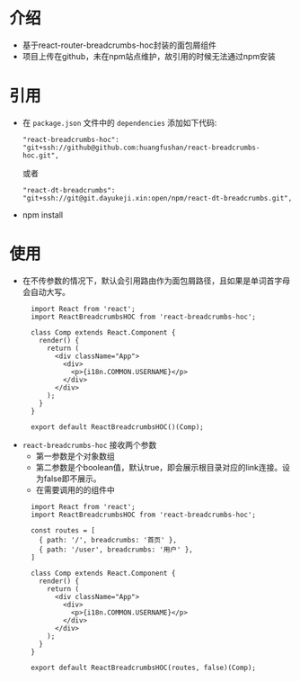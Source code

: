 # 介绍
* 基于react-router-breadcrumbs-hoc封装的面包屑组件
* 项目上传在github，未在npm站点维护，故引用的时候无法通过npm安装

# 引用
* 在 `package.json` 文件中的 `dependencies` 添加如下代码:
  ```
  "react-breadcrumbs-hoc": "git+ssh://github@github.com:huangfushan/react-breadcrumbs-hoc.git",
  ```
  或者
  ```
  "react-dt-breadcrumbs": "git+ssh://git@git.dayukeji.xin:open/npm/react-dt-breadcrumbs.git",
  ```
* npm install

# 使用
* 在不传参数的情况下，默认会引用路由作为面包屑路径，且如果是单词首字母会自动大写。
  ```
    import React from 'react';
    import ReactBreadcrumbsHOC from 'react-breadcrumbs-hoc';
    
    class Comp extends React.Component {
      render() {
        return (
          <div className="App">
            <div>
              <p>{i18n.COMMON.USERNAME}</p>
            </div>
          </div>
        );
      }
    }
  
    export default ReactBreadcrumbsHOC()(Comp);
  ```
* `react-breadcrumbs-hoc` 接收两个参数
    * 第一参数是个对象数组
    * 第二参数是个boolean值，默认true，即会展示根目录对应的link连接。设为false即不展示。
    * 在需要调用的的组件中
    ```
      import React from 'react';
      import ReactBreadcrumbsHOC from 'react-breadcrumbs-hoc';
    
      const routes = [
        { path: '/', breadcrumbs: '首页' },
        { path: '/user', breadcrumbs: '用户' },
      ]
  
      class Comp extends React.Component {
        render() {
          return (
            <div className="App">
              <div>
                <p>{i18n.COMMON.USERNAME}</p>
              </div>
            </div>
          );
        }
      }
  
      export default ReactBreadcrumbsHOC(routes, false)(Comp);
    ```
